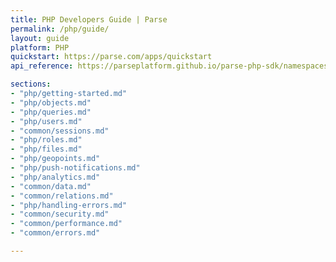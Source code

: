 ```yaml
---
title: PHP Developers Guide | Parse
permalink: /php/guide/
layout: guide
platform: PHP
quickstart: https://parse.com/apps/quickstart
api_reference: https://parseplatform.github.io/parse-php-sdk/namespaces/Parse.html

sections:
- "php/getting-started.md"
- "php/objects.md"
- "php/queries.md"
- "php/users.md"
- "common/sessions.md"
- "php/roles.md"
- "php/files.md"
- "php/geopoints.md"
- "php/push-notifications.md"
- "php/analytics.md"
- "common/data.md"
- "common/relations.md"
- "php/handling-errors.md"
- "common/security.md"
- "common/performance.md"
- "common/errors.md"

---
```

